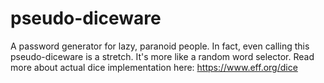 # pseudo-diceware
A password generator for lazy, paranoid people. 
In fact, even calling this pseudo-diceware is a stretch. It's more like a random word selector. 
Read more about actual dice implementation here:
https://www.eff.org/dice

